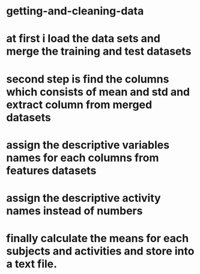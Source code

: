 # getting-and-cleaning-data
# at first i load the data sets and merge the training and test datasets
# second step is find the columns which consists of mean and std and extract column from merged datasets
# assign the descriptive variables names for each columns from features datasets
# assign the descriptive activity names instead of numbers
# finally calculate the means for each subjects and activities and store into a text file.
